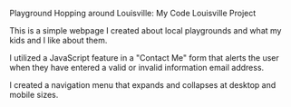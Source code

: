 Playground Hopping around Louisville: My Code Louisville Project

This is a simple webpage I created about local playgrounds and what my kids and I like about them.

I utilized a JavaScript feature in a "Contact Me" form that alerts the user when they have entered a valid or invalid information email address.

I created a navigation menu that expands and collapses at desktop and mobile sizes.

